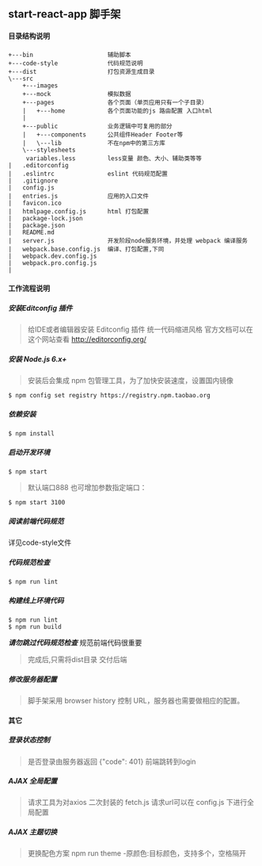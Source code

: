 ## start-react-app 脚手架  
#### 目录结构说明
```
+---bin                     辅助脚本
+---code-style              代码规范说明
+---dist                    打包资源生成目录
\---src
    +---images
    +---mock                模拟数据
    +---pages               各个页面（单页应用只有一个子目录）
    |   +---home            各个页面功能的js 路由配置 入口html
    |
    +---public              业务逻辑中可复用的部分
    |   +---components      公共组件Header Footer等
    |   \---lib             不在npm中的第三方库
    \---stylesheets
     variables.less         less变量 颜色、大小、辅助类等等
|   .editorconfig
|   .eslintrc               eslint 代码规范配置
|   .gitignore
|   config.js
|   entries.js              应用的入口文件
|   favicon.ico
|   htmlpage.config.js      html 打包配置
|   package-lock.json
|   package.json
|   README.md
|   server.js               开发阶段node服务环境，并处理 webpack 编译服务
|   webpack.base.config.js  编译、打包配置,下同
|   webpack.dev.config.js
|   webpack.pro.config.js
|
```
#### 工作流程说明
##### 安装Editconfig 插件
>给IDE或者编辑器安装 Editconfig 插件 统一代码缩进风格 官方文档可以在这个网站查看 http://editorconfig.org/
##### 安装 Node.js 6.x+
>安装后会集成 npm 包管理工具，为了加快安装速度，设置国内镜像
```
$ npm config set registry https://registry.npm.taobao.org
```
##### 依赖安装
```
$ npm install
```
##### 启动开发环境
```
$ npm start
```
>默认端口888 也可增加参数指定端口：
```
$ npm start 3100
```
##### 阅读前端代码规范
详见code-style文件
##### 代码规范检查
```
$ npm run lint
```
##### 构建线上环境代码

```
$ npm run lint
$ npm run build
```
***请勿跳过代码规范检查*** 规范前端代码很重要
>完成后,只需将dist目录 交付后端
##### 修改服务器配置
>脚手架采用 browser history 控制 URL，服务器也需要做相应的配置。
#### 其它
##### 登录状态控制
>是否登录由服务器返回 {"code": 401} 前端跳转到login
##### AJAX 全局配置
>请求工具为对axios 二次封装的 fetch.js 请求url可以在 config.js 下进行全局配置
##### AJAX 主题切换
> 更换配色方案  npm run theme  -原颜色:目标颜色，支持多个，空格隔开

